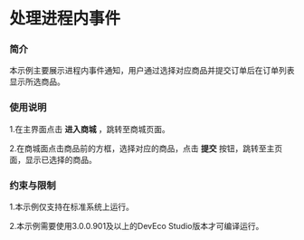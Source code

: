 # 处理进程内事件

### 简介

本示例主要展示进程内事件通知，用户通过选择对应商品并提交订单后在订单列表显示所选商品。

### 使用说明

1.在主界面点击 **进入商城** ，跳转至商城页面。

2.在商城面点击商品前的方框，选择对应的商品，点击 **提交** 按钮，跳转至主页面，显示已选择的商品。

### 约束与限制

1.本示例仅支持在标准系统上运行。

2.本示例需要使用3.0.0.901及以上的DevEco Studio版本才可编译运行。